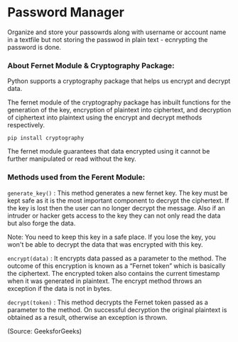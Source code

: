 # Password Manager

Organize and store your passowrds along with username or account name in a textfile but not storing the passwod in plain text - ecnrypting the password is done.

### About Fernet Module & Cryptography Package:
Python supports a cryptography package that helps us encrypt and decrypt data. 

The fernet module of the cryptography package has inbuilt functions for the generation of the key, encryption of plaintext into ciphertext, and decryption of ciphertext into plaintext using the encrypt and decrypt methods respectively.

`pip install cryptography`

The fernet module guarantees that data encrypted using it cannot be further manipulated or read without the key.

### Methods used from the Ferent Module:

`generate_key()` : This method generates a new fernet key. The key must be kept safe as it is the most important component to decrypt the ciphertext. If the key is lost then the user can no longer decrypt the message. Also if an intruder or hacker gets access to the key they can not only read the data but also forge the data.

Note: You need to keep this key in a safe place. If you lose the key, you won't be able to decrypt the data that was encrypted with this key.

`encrypt(data)` : It encrypts data passed as a parameter to the method. The outcome of this encryption is known as a “Fernet token” which is basically the ciphertext. The encrypted token also contains the current timestamp when it was generated in plaintext. The encrypt method throws an exception if the data is not in bytes.

`decrypt(token)` : This method decrypts the Fernet token passed as a parameter to the method. On successful decryption the original plaintext is obtained as a result, otherwise an exception is thrown.


(Source: GeeksforGeeks)
